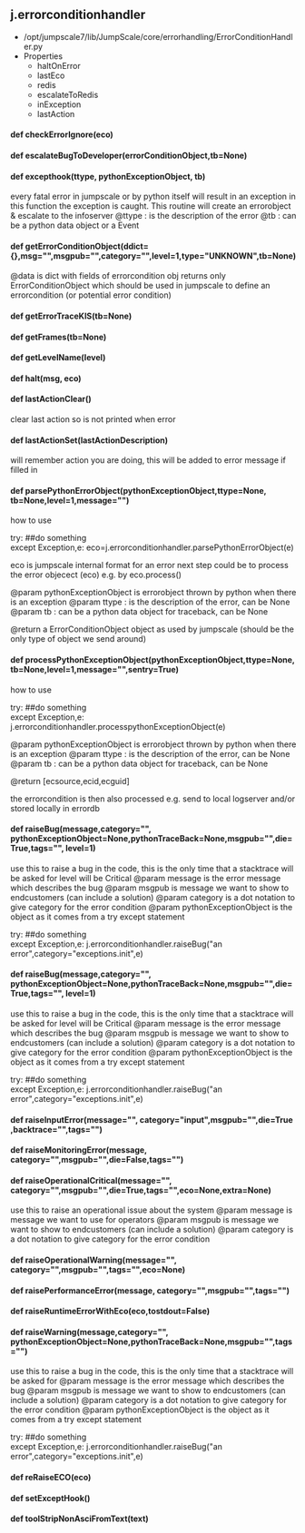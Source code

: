 ## j.errorconditionhandler

- /opt/jumpscale7/lib/JumpScale/core/errorhandling/ErrorConditionHandler.py
- Properties
    - haltOnError
    - lastEco
    - redis
    - escalateToRedis
    - inException
    - lastAction

#### def checkErrorIgnore(eco) 

#### def escalateBugToDeveloper(errorConditionObject,tb=None) 

#### def excepthook(ttype, pythonExceptionObject, tb) 

every fatal error in jumpscale or by python itself will result in an exception
in this function the exception is caught.
This routine will create an errorobject & escalate to the infoserver
@ttype : is the description of the error
@tb : can be a python data object or a Event

#### def getErrorConditionObject(ddict=\{\},msg="",msgpub="",category="",level=1,type="UNKNOWN",tb=None) 

@data is dict with fields of errorcondition obj
returns only ErrorConditionObject which should be used in jumpscale to define an errorcondition (or potential error condition)

#### def getErrorTraceKIS(tb=None) 

#### def getFrames(tb=None) 

#### def getLevelName(level) 

#### def halt(msg, eco) 

#### def lastActionClear() 

clear last action so is not printed when error

#### def lastActionSet(lastActionDescription) 

will remember action you are doing, this will be added to error message if filled in

#### def parsePythonErrorObject(pythonExceptionObject,ttype=None, tb=None,level=1,message="") 

how to use

try:
    ##do something            
except Exception,e:
    eco=j.errorconditionhandler.parsePythonErrorObject(e)

eco is jumpscale internal format for an error 
next step could be to process the error objecect (eco) e.g. by eco.process()
    
@param pythonExceptionObject is errorobject thrown by python when there is an exception
@param ttype : is the description of the error, can be None
@param tb : can be a python data object for traceback, can be None

@return a ErrorConditionObject object as used by jumpscale (should be the only type of object we send around)

#### def processPythonExceptionObject(pythonExceptionObject,ttype=None, tb=None,level=1,message="",sentry=True) 

how to use

try:
    ##do something            
except Exception,e:
    j.errorconditionhandler.processpythonExceptionObject(e)
    
@param pythonExceptionObject is errorobject thrown by python when there is an exception
@param ttype : is the description of the error, can be None
@param tb : can be a python data object for traceback, can be None

@return [ecsource,ecid,ecguid]

the errorcondition is then also processed e.g. send to local logserver and/or stored locally in errordb

#### def raiseBug(message,category="", pythonExceptionObject=None,pythonTraceBack=None,msgpub="",die=True,tags="", level=1) 

use this to raise a bug in the code, this is the only time that a stacktrace will be asked for
level will be Critical
@param message is the error message which describes the bug
@param msgpub is message we want to show to endcustomers (can include a solution)
@param category is a dot notation to give category for the error condition
@param pythonExceptionObject is the object as it comes from a try except statement

try:
    ##do something            
except Exception,e:
    j.errorconditionhandler.raiseBug("an error",category="exceptions.init",e)

#### def raiseBug(message,category="", pythonExceptionObject=None,pythonTraceBack=None,msgpub="",die=True,tags="", level=1) 

use this to raise a bug in the code, this is the only time that a stacktrace will be asked for
level will be Critical
@param message is the error message which describes the bug
@param msgpub is message we want to show to endcustomers (can include a solution)
@param category is a dot notation to give category for the error condition
@param pythonExceptionObject is the object as it comes from a try except statement

try:
    ##do something            
except Exception,e:
    j.errorconditionhandler.raiseBug("an error",category="exceptions.init",e)

#### def raiseInputError(message="", category="input",msgpub="",die=True ,backtrace="",tags="") 

#### def raiseMonitoringError(message, category="",msgpub="",die=False,tags="") 

#### def raiseOperationalCritical(message="", category="",msgpub="",die=True,tags="",eco=None,extra=None) 

use this to raise an operational issue about the system
@param message is message we want to use for operators
@param msgpub is message we want to show to endcustomers (can include a solution)
@param category is a dot notation to give category for the error condition

#### def raiseOperationalWarning(message="", category="",msgpub="",tags="",eco=None) 

#### def raisePerformanceError(message, category="",msgpub="",tags="") 

#### def raiseRuntimeErrorWithEco(eco,tostdout=False) 

#### def raiseWarning(message,category="", pythonExceptionObject=None,pythonTraceBack=None,msgpub="",tags="") 

use this to raise a bug in the code, this is the only time that a stacktrace will be asked for
@param message is the error message which describes the bug
@param msgpub is message we want to show to endcustomers (can include a solution)
@param category is a dot notation to give category for the error condition
@param pythonExceptionObject is the object as it comes from a try except statement

try:
    ##do something            
except Exception,e:
    j.errorconditionhandler.raiseBug("an error",category="exceptions.init",e)

#### def reRaiseECO(eco) 

#### def setExceptHook() 

#### def toolStripNonAsciFromText(text) 

